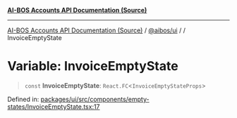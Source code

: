 [**AI-BOS Accounts API Documentation (Source)**](../../../README.md)

***

[AI-BOS Accounts API Documentation (Source)](../../../README.md) / [@aibos/ui](../README.md) / [](../README.md) / InvoiceEmptyState

# Variable: InvoiceEmptyState

> `const` **InvoiceEmptyState**: `React.FC`\<`InvoiceEmptyStateProps`\>

Defined in: [packages/ui/src/components/empty-states/InvoiceEmptyState.tsx:17](https://github.com/pohlai88/accounts/blob/48103fb36d28b2b9bfb33472b6de2f719773cde9/packages/ui/src/components/empty-states/InvoiceEmptyState.tsx#L17)
